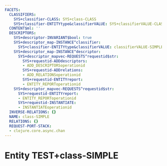 ```yaml
---
FACETS:
  CLASSIFIERS:
    SYS+classifier-CLASS: SYS+class-CLASS
    SYS+classifier-ENTITYtype&classifierVALUE: SYS+classifierVALUE-CLASS
  CONTENT$ml: ''
  DESCRIPTORS:
    SYS+descriptor-INVARIANT$bool: true
    SYS+descriptor_map-INSTANCE^classifier:
      SYS+classifier-ENTITYtype&classifierVALUE: classifierVALUE-SIMPLE
    SYS+descriptor_map-INSTANCE^descriptor:
      SYS+descriptor_mapvec-REQUESTS^requestid$str:
        SYS+requestid-ADDdescriptors:
        - ADD_DESCRIPTORSoperationid
        SYS+requestid-ADDrelations:
        - ADD_RELATIONSoperationid
        SYS+requestid-ENTITYreport:
        - ENTITY_REPORToperationid
    SYS+descriptor_mapvec-REQUESTS^requestid$str:
      SYS+requestid-ENTITYreport:
      - ENTITY_REPORToperationid
      SYS+requestid-INSTANTIATE:
      - INSTANTIATEoperationid
  INVERSE-RELATIONS: {}
  NAME: class-SIMPLE
  RELATIONS: {}
  REQUEST-PORT-STACK:
  - clojure.core.async.chan
---
```

# Entity TEST+class-SIMPLE

